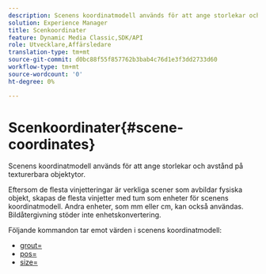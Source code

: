 ```yaml
---
description: Scenens koordinatmodell används för att ange storlekar och avstånd på texturerbara objektytor.
solution: Experience Manager
title: Scenkoordinater
feature: Dynamic Media Classic,SDK/API
role: Utvecklare,Affärsledare
translation-type: tm+mt
source-git-commit: d0bc88f55f857762b3bab4c76d1e3f3dd2733d60
workflow-type: tm+mt
source-wordcount: '0'
ht-degree: 0%

---
```



# Scenkoordinater{#scene-coordinates}

Scenens koordinatmodell används för att ange storlekar och avstånd på texturerbara objektytor.

Eftersom de flesta vinjetteringar är verkliga scener som avbildar fysiska objekt, skapas de flesta vinjetter med tum som enheter för scenens koordinatmodell. Andra enheter, som mm eller cm, kan också användas. Bildåtergivning stöder inte enhetskonvertering.

Följande kommandon tar emot värden i scenens koordinatmodell:

* [grout=](../../../../../../ir-api/http-protocol/image-rendering-api-ref/c-ir-http-protocol-ref/c-ir-http-protocol-command-reference/r-ir-grout.md#reference-73651cbbbc344adba2626ef950d3672a)
* [pos=](../../../../../../ir-api/http-protocol/image-rendering-api-ref/c-ir-http-protocol-ref/c-ir-http-protocol-command-reference/r-ir-pos.md#reference-22c10904a0ce4c8bb41c2c78104221b8)
* [size=](../../../../../../ir-api/http-protocol/image-rendering-api-ref/c-ir-http-protocol-ref/c-ir-http-protocol-command-reference/r-ir-http-size.md#reference-1220d6fbcde4479aba91de7adacdc988)

